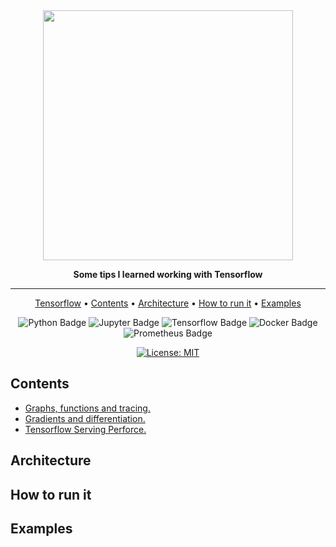 <div align="center">

<img src="https://www.gstatic.com/devrel-devsite/prod/vc5f5097f7e98f45082257ed44f785e23f8176f944afb30dfad7aee218957f132/tensorflow/images/lockup.svg" width="400px">


**Some tips I learned working with Tensorflow**

---

<p align="center">
  <a href="https://www.tensorflow.org/">Tensorflow</a> •
  <a href="#contents">Contents</a> •
  <a href="#architecture">Architecture</a> •
  <a href="#how-to-run-it">How to run it</a> •
  <a href="#examples">Examples</a>
</p>

![Python Badge](https://img.shields.io/badge/-python-3776AB?style=flat-square&logo=python&logoColor=white)
![Jupyter Badge](https://img.shields.io/badge/-jupyter-F37626?style=flat-square&logo=jupyter&logoColor=white)
![Tensorflow Badge](https://img.shields.io/badge/-tensorflow-FF6F00?style=flat-square&logo=tensorflow&logoColor=white)
![Docker Badge](https://img.shields.io/badge/-docker-2496ED?style=flat-square&logo=docker&logoColor=white)
![Prometheus Badge](https://img.shields.io/badge/-prometheus-E6522C?style=flat-square&logo=prometheus&logoColor=white)

[![License: MIT](https://img.shields.io/badge/License-MIT-yellow.svg?style=flat-square)](https://github.com/ivanCanaveral/tensorflow-tips/blob/main/LICENSE)



</div>

## Contents

* <a href="https://github.com/ivanCanaveral/tensorflow-tips/blob/main/notebooks/00%20-%20Graphs%2C%20functions%20and%20tracing.ipynb">Graphs, functions and tracing.</a>
* <a href="https://github.com/ivanCanaveral/tensorflow-tips/blob/main/notebooks/06%20-%20Gradients.ipynb">Gradients and differentiation.</a>
* <a href="https://github.com/ivanCanaveral/tensorflow-tips/tree/main/serving">Tensorflow Serving Perforce.</a>

## Architecture

## How to run it

## Examples
